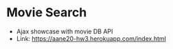 # Movie Search
* Ajax showcase with movie DB API
* Link: https://aane20-hw3.herokuapp.com/index.html
